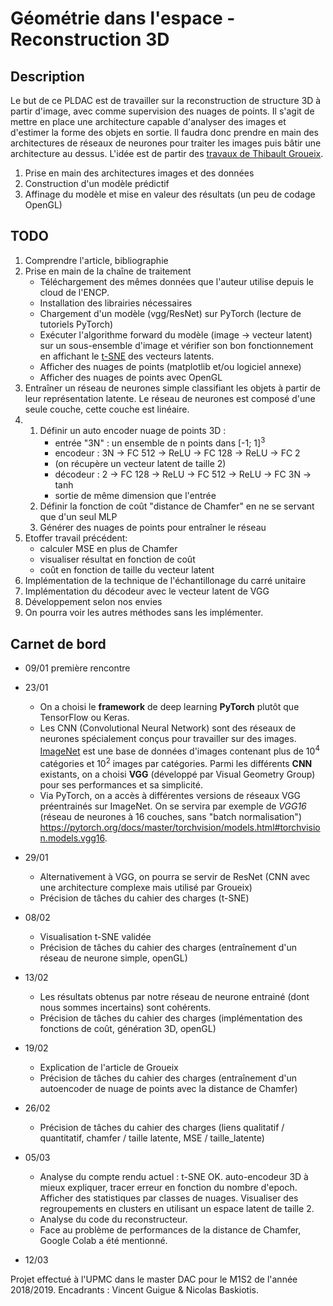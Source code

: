 # Géométrie dans l'espace - Reconstruction 3D

## Description
Le but de ce PLDAC est de travailler sur la reconstruction de structure 3D à partir d'image, avec comme supervision des nuages de points. Il s'agit de mettre en place une architecture capable d'analyser des images et d'estimer la forme des objets en sortie. Il faudra donc prendre en main des architectures de réseaux de neurones pour traiter les images puis bâtir une architecture au dessus.
L'idée est de partir des [travaux de Thibault Groueix](http://imagine.enpc.fr/~groueixt/).

1) Prise en main des architectures images et des données
2) Construction d'un modèle prédictif
3) Affinage du modèle et mise en valeur des résultats (un peu de codage OpenGL)


## TODO
1) Comprendre l'article, bibliographie
2) Prise en main de la chaîne de traitement
    - Téléchargement des mêmes données que l'auteur utilise depuis le cloud de l'ENCP.
    - Installation des librairies nécessaires
    - Chargement d'un modèle (vgg/ResNet) sur PyTorch (lecture de tutoriels PyTorch)
    - Exécuter l'algorithme forward du modèle (image -> vecteur latent) sur un sous-ensemble d'image et vérifier son bon fonctionnement en affichant le [t-SNE](https://scikit-learn.org/stable/modules/generated/sklearn.manifold.TSNE.html) des vecteurs latents.
    - Afficher des nuages de points (matplotlib et/ou logiciel annexe)
    - Afficher des nuages de points avec OpenGL
3) Entraîner un réseau de neurones simple classifiant les objets à partir de leur représentation latente. Le réseau de neurones est composé d'une seule couche, cette couche est linéaire.
4)
   1) Définir un auto encoder nuage de points 3D :
      - entrée "3N" : un ensemble de n points dans \[-1; 1]<sup>3</sup>
      - encodeur : 3N -> FC 512 -> ReLU -> FC 128 -> ReLU -> FC 2
      - (on récupère un vecteur latent de taille 2)
      - décodeur  : 2 -> FC 128 -> ReLU -> FC 512 -> ReLU -> FC 3N -> tanh
      - sortie de même dimension que l'entrée
   2) Définir la fonction de coût "distance de Chamfer" en ne se servant que d'un seul MLP
   3) Générer des nuages de points pour entraîner le réseau
5) Etoffer travail précédent:
   - calculer MSE en plus de Chamfer
   - visualiser résultat en fonction de coût
   - coût en fonction de taille du vecteur latent
6) Implémentation de la technique de l'échantillonage du carré unitaire
7) Implémentation du décodeur avec le vecteur latent de VGG 
99) Développement selon nos envies
100) On pourra voir les autres méthodes sans les implémenter.


## Carnet de bord
- 09/01 première rencontre

- 23/01
  - On a choisi le **framework** de deep learning **PyTorch** plutôt que TensorFlow ou Keras.
  - Les CNN (Convolutional Neural Network) sont des réseaux de neurones spécialement conçus pour travailler sur des images.
 [ImageNet](http://www.image-net.org/) est une base de données d'images contenant plus de 10<sup>4</sup> catégories et 10<sup>2</sup> images par catégories.
 Parmi les différents **CNN** existants, on a choisi **VGG** (développé par Visual Geometry Group) pour ses performances et sa simplicité.
  - Via PyTorch, on a accès à différentes versions de réseaux VGG préentrainés sur ImageNet. On se servira par exemple de *VGG16* (réseau de neurones à 16 couches, sans "batch normalisation") https://pytorch.org/docs/master/torchvision/models.html#torchvision.models.vgg16.

- 29/01
  - Alternativement à VGG, on pourra se servir de ResNet (CNN avec une architecture complexe mais utilisé par Groueix)
  - Précision de tâches du cahier des charges (t-SNE)

- 08/02
  - Visualisation t-SNE validée
  - Précision de tâches du cahier des charges (entraînement d'un réseau de neurone simple, openGL)


- 13/02
  - Les résultats obtenus par notre réseau de neurone entrainé (dont nous sommes incertains) sont cohérents.
  - Précision de tâches du cahier des charges (implémentation des fonctions de coût, génération 3D, openGL)

- 19/02
  - Explication de l'article de Groueix
  - Précision de tâches du cahier des charges (entraînement d'un autoencoder de nuage de points avec la distance de Chamfer)

- 26/02
  - Précision de tâches du cahier des charges (liens qualitatif / quantitatif, chamfer / taille latente, MSE / taille_latente)

- 05/03
  - Analyse du compte rendu actuel : t-SNE OK. auto-encodeur 3D à mieux expliquer, tracer erreur en fonction du nombre d'epoch. Afficher des statistiques par classes de nuages. Visualiser des regroupements en clusters en utilisant un espace latent de taille 2.
  - Analyse du code du reconstructeur.
  - Face au problème de performances de la distance de Chamfer, Google Colab a été mentionné.

- 12/03
 
Projet effectué à l'UPMC dans le master DAC pour le M1S2 de l'année 2018/2019.
Encadrants : Vincent Guigue & Nicolas Baskiotis.
